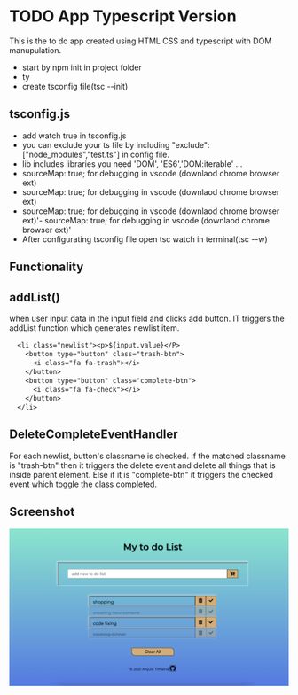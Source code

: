 # TODO App Typescript Version

This is the to do app created using HTML CSS and typescript with DOM manupulation.

- start by npm init in project folder
- ty
- create tsconfig file(tsc --init)

## tsconfig.js

- add watch true in tsconfig.js
- you can exclude your ts file by including "exclude":["node_modules","test.ts"] in config file.
- lib includes libraries you need 'DOM', 'ES6','DOM:iterable' ...
- sourceMap: true; for debugging in vscode (downlaod chrome browser ext)
- sourceMap: true; for debugging in vscode (downlaod chrome browser ext)
- sourceMap: true; for debugging in vscode (downlaod chrome browser ext)'- sourceMap: true; for debugging in vscode (downlaod chrome browser ext)'
- After configurating tsconfig file open tsc watch in terminal(tsc --w)

## Functionality

## addList()

when user input data in the input field and clicks add button. IT triggers the addList function which generates newlist item.

```shell
  <li class="newlist"><p>${input.value}</P>
    <button type="button" class="trash-btn">
	  <i class="fa fa-trash"></i>
	</button>
    <button type="button" class="complete-btn">
	  <i class="fa fa-check"></i>
	</button>
  </li>
```

## DeleteCompleteEventHandler

For each newlist, button's classname is checked. If the matched classname is "trash-btn" then it triggers the delete event and delete all things that is inside parent element. Else if it is "complete-btn" it triggers the checked event which toggle the class completed.

## Screenshot

![screenshot of todoApp](./ScreenshoTtodo.png)
